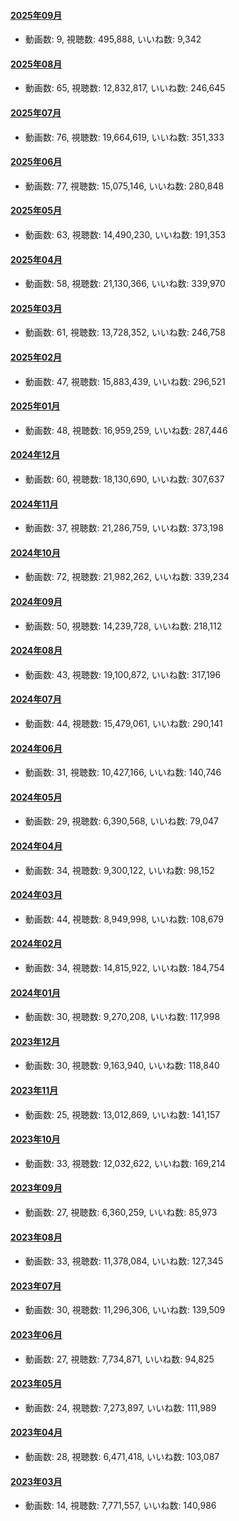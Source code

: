 #### [2025年09月](videos/202509 "wikilink")

-   動画数: 9, 視聴数: 495,888, いいね数: 9,342

#### [2025年08月](videos/202508 "wikilink")

-   動画数: 65, 視聴数: 12,832,817, いいね数: 246,645

#### [2025年07月](videos/202507 "wikilink")

-   動画数: 76, 視聴数: 19,664,619, いいね数: 351,333

#### [2025年06月](videos/202506 "wikilink")

-   動画数: 77, 視聴数: 15,075,146, いいね数: 280,848

#### [2025年05月](videos/202505 "wikilink")

-   動画数: 63, 視聴数: 14,490,230, いいね数: 191,353

#### [2025年04月](videos/202504 "wikilink")

-   動画数: 58, 視聴数: 21,130,366, いいね数: 339,970

#### [2025年03月](videos/202503 "wikilink")

-   動画数: 61, 視聴数: 13,728,352, いいね数: 246,758

#### [2025年02月](videos/202502 "wikilink")

-   動画数: 47, 視聴数: 15,883,439, いいね数: 296,521

#### [2025年01月](videos/202501 "wikilink")

-   動画数: 48, 視聴数: 16,959,259, いいね数: 287,446

#### [2024年12月](videos/202412 "wikilink")

-   動画数: 60, 視聴数: 18,130,690, いいね数: 307,637

#### [2024年11月](videos/202411 "wikilink")

-   動画数: 37, 視聴数: 21,286,759, いいね数: 373,198

#### [2024年10月](videos/202410 "wikilink")

-   動画数: 72, 視聴数: 21,982,262, いいね数: 339,234

#### [2024年09月](videos/202409 "wikilink")

-   動画数: 50, 視聴数: 14,239,728, いいね数: 218,112

#### [2024年08月](videos/202408 "wikilink")

-   動画数: 43, 視聴数: 19,100,872, いいね数: 317,196

#### [2024年07月](videos/202407 "wikilink")

-   動画数: 44, 視聴数: 15,479,061, いいね数: 290,141

#### [2024年06月](videos/202406 "wikilink")

-   動画数: 31, 視聴数: 10,427,166, いいね数: 140,746

#### [2024年05月](videos/202405 "wikilink")

-   動画数: 29, 視聴数: 6,390,568, いいね数: 79,047

#### [2024年04月](videos/202404 "wikilink")

-   動画数: 34, 視聴数: 9,300,122, いいね数: 98,152

#### [2024年03月](videos/202403 "wikilink")

-   動画数: 44, 視聴数: 8,949,998, いいね数: 108,679

#### [2024年02月](videos/202402 "wikilink")

-   動画数: 34, 視聴数: 14,815,922, いいね数: 184,754

#### [2024年01月](videos/202401 "wikilink")

-   動画数: 30, 視聴数: 9,270,208, いいね数: 117,998

#### [2023年12月](videos/202312 "wikilink")

-   動画数: 30, 視聴数: 9,163,940, いいね数: 118,840

#### [2023年11月](videos/202311 "wikilink")

-   動画数: 25, 視聴数: 13,012,869, いいね数: 141,157

#### [2023年10月](videos/202310 "wikilink")

-   動画数: 33, 視聴数: 12,032,622, いいね数: 169,214

#### [2023年09月](videos/202309 "wikilink")

-   動画数: 27, 視聴数: 6,360,259, いいね数: 85,973

#### [2023年08月](videos/202308 "wikilink")

-   動画数: 33, 視聴数: 11,378,084, いいね数: 127,345

#### [2023年07月](videos/202307 "wikilink")

-   動画数: 30, 視聴数: 11,296,306, いいね数: 139,509

#### [2023年06月](videos/202306 "wikilink")

-   動画数: 27, 視聴数: 7,734,871, いいね数: 94,825

#### [2023年05月](videos/202305 "wikilink")

-   動画数: 24, 視聴数: 7,273,897, いいね数: 111,989

#### [2023年04月](videos/202304 "wikilink")

-   動画数: 28, 視聴数: 6,471,418, いいね数: 103,087

#### [2023年03月](videos/202303 "wikilink")

-   動画数: 14, 視聴数: 7,771,557, いいね数: 140,986

